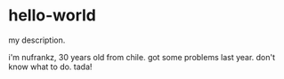 # hello-world
my description.

i'm nufrankz, 30 years old from chile.
got some problems last year.
don't know what to do. tada!
